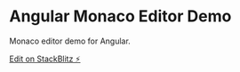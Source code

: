 # Angular Monaco Editor Demo

Monaco editor demo for Angular.

[Edit on StackBlitz ⚡️](https://stackblitz.com/edit/angular-monaco-editor-demo)
